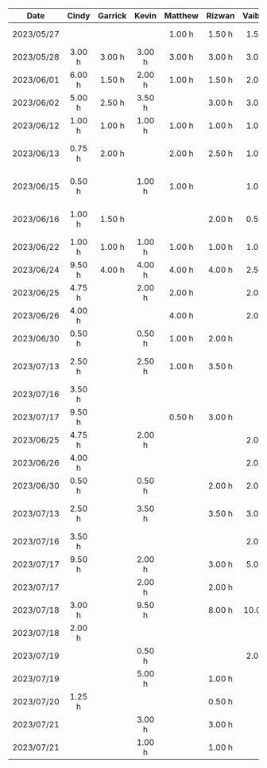 |    Date    | Cindy  | Garrick | Kevin  | Matthew | Rizwan | Vaibhav |           Task            |
|:----------:|:------:|:-------:|:------:|:-------:|:------:|:-------:|:-------------------------:|
| 2023/05/27 |        |         |        | 1.00 h  | 1.50 h | 1.50 h  |    Brainstorming Ideas    |
| 2023/05/28 | 3.00 h | 3.00 h  | 3.00 h | 3.00 h  | 3.00 h | 3.00 h  |     Demo Presentation     |
| 2023/06/01 | 6.00 h | 1.50 h  | 2.00 h | 1.00 h  | 1.50 h | 2.00 h  |   D1: Project Proposal    |
| 2023/06/02 | 5.00 h | 2.50 h  | 3.50 h |         | 3.00 h | 3.00 h  |   D1: Project Proposal    |
| 2023/06/12 | 1.00 h | 1.00 h  | 1.00 h | 1.00 h  | 1.00 h | 1.00 h  |   Architectural Diagram   |
| 2023/06/13 | 0.75 h | 2.00 h  |        | 2.00 h  | 2.50 h | 1.00 h  | D2: Buddy Team Evaluation |
| 2023/06/15 | 0.50 h |         | 1.00 h | 1.00 h  |        | 1.00 h  | D2: Buddy Team Evaluation |
| 2023/06/16 | 1.00 h | 1.50 h  |        |         | 2.00 h | 0.50 h  | D2: Buddy Team Evaluation |
| 2023/06/22 | 1.00 h | 1.00 h  | 1.00 h | 1.00 h  | 1.00 h | 1.00 h  | D3: Prototype Demo (Plan) |
| 2023/06/24 | 9.50 h | 4.00 h  | 4.00 h | 4.00 h  | 4.00 h | 2.50 h  |    D3: Prototype Demo     |
| 2023/06/25 | 4.75 h |         | 2.00 h | 2.00 h  |        | 2.00 h  |    D3: Prototype Demo     |
| 2023/06/26 | 4.00 h |         |        | 4.00 h  |        | 2.00 h  |   Implementing Features   |
| 2023/06/30 | 0.50 h |         | 0.50 h | 1.00 h  | 2.00 h |         |  D3: Prototype Demo Doc   |
| 2023/07/13 | 2.50 h |         | 2.50 h | 1.00 h  | 3.50 h |         | D4: Architectural Styles  |
| 2023/07/16 | 3.50 h |         |        |         |        |         |   Implementing Features   |
| 2023/07/17 | 9.50 h |         |        | 0.50 h  | 3.00 h |         |   Implementing Features   |
| 2023/06/25 | 4.75 h |         | 2.00 h |         |        | 2.00 h  |    D3: Prototype Demo     |
| 2023/06/26 | 4.00 h |         |        |         |        | 2.00 h  |   Implementing Features   |
| 2023/06/30 | 0.50 h |         | 0.50 h |         | 2.00 h | 2.00 h  |  D3: Prototype Demo Doc   |
| 2023/07/13 | 2.50 h |         | 3.50 h |         | 3.50 h | 3.00 h  | D4: Architectural Styles  |
| 2023/07/16 | 3.50 h |         |        |         |        | 2.00 h  |   Implementing Features   |
| 2023/07/17 | 9.50 h |         | 2.00 h |         | 3.00 h | 5.00 h  |   Implementing Features   |
| 2023/07/17 |        |         | 2.00 h |         | 2.00 h |         |    D5: Design Patterns    |
| 2023/07/18 | 3.00 h |         | 9.50 h |         | 8.00 h | 10.00 h |   Implementing Features   |
| 2023/07/18 | 2.00 h |         |        |         |        |         |    D5: Design Patterns    |
| 2023/07/19 |        |         | 0.50 h |         |        | 2.00 h  |    D5: Design Patterns    |
| 2023/07/19 |        |         | 5.00 h |         | 1.00 h |         |   Implementing Features   |
| 2023/07/20 | 1.25 h |         |        |         | 0.50 h |         |    D5: Design Patterns    |
| 2023/07/21 |        |         | 3.00 h |         | 3.00 h |         |   Implementing Features   |
| 2023/07/21 |        |         | 1.00 h |         | 1.00 h |         |    D5: Design Patterns    |
